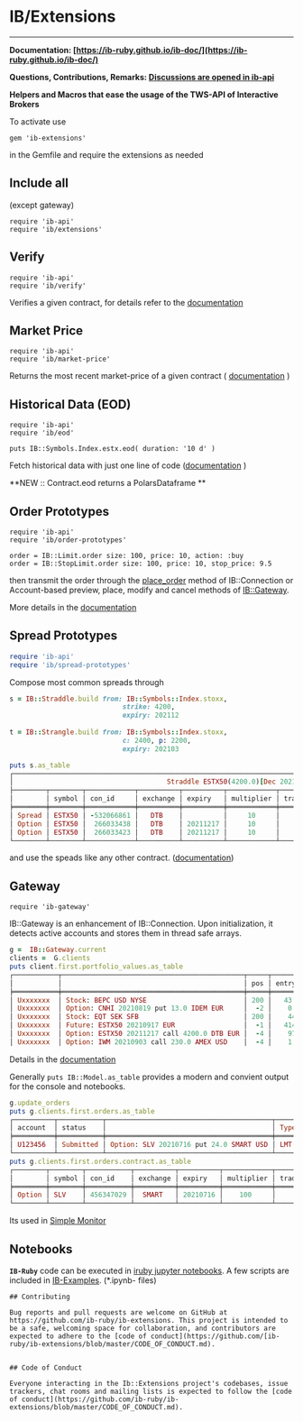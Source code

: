 # IB/Extensions

---

__Documentation: [https://ib-ruby.github.io/ib-doc/](https://ib-ruby.github.io/ib-doc/)__  

__Questions, Contributions, Remarks: [Discussions are opened in ib-api](https://github.com/ib-ruby/ib-api/discussions)__


__Helpers and Macros that ease the usage of the TWS-API of Interactive Brokers__

To activate use
```
gem 'ib-extensions'
```
in the Gemfile and require the extensions as needed

## Include all
(except gateway)
```
require 'ib-api'
require 'ib/extensions'
```

## Verify
```
require 'ib-api'
require 'ib/verify'
```
Verifies a given contract, for details refer to the [documentation](https://ib-ruby.github.io/ib-doc/Verify_contracts.html )

## Market Price
```
require 'ib-api'
require 'ib/market-price'
```
Returns the most recent market-price of a given contract  ( [documentation](https://ib-ruby.github.io/ib-doc/market_price.html) )

## Historical Data (EOD)
```
require 'ib-api'
require 'ib/eod'

puts IB::Symbols.Index.estx.eod( duration: '10 d' )
```
Fetch historical data with just one line of code  ([documentation](https://ib-ruby.github.io/ib-doc/Historical_data.html) )

**NEW :: Contract.eod returns a PolarsDataframe **

## Order Prototypes
```
require 'ib-api'
require 'ib/order-prototypes'

order = IB::Limit.order size: 100, price: 10, action: :buy
order = IB::StopLimit.order size: 100, price: 10, stop_price: 9.5
```

then transmit the order through  the [place_order](https://ib-ruby.github.io/ib-doc/order_placement.html)  method of IB::Connection or  Account-based  preview, place, modify and cancel methods of [IB::Gateway](https://ib-ruby.github.io/ib-doc/order_placement.html).

More details in the [documentation](https://ib-ruby.github.io/ib-doc/order_prototypes.html) 


## Spread Prototypes

``` ruby
require 'ib-api'
require 'ib/spread-prototypes'
```

Compose most common spreads through

``` ruby
s = IB::Straddle.build from: IB::Symbols::Index.stoxx, 
                            strike: 4200, 
                            expiry: 202112 
                            
t = IB::Strangle.build from: IB::Symbols::Index.stoxx, 
                            c: 2400, p: 2200, 
                            expiry: 202103 

puts s.as_table
┌─────────────────────────────────────────────────────────────────────────────────────────────────────────────┐
│                                      Straddle ESTX50(4200.0)[Dec 2021]                                      │
├────────┬────────┬────────────┬──────────┬──────────┬────────────┬───────────────┬───────┬────────┬──────────┤
│        │ symbol │ con_id     │ exchange │ expiry   │ multiplier │ trading-class │ right │ strike │ currency │
╞════════╪════════╪════════════╪══════════╪══════════╪════════════╪═══════════════╪═══════╪════════╪══════════╡
│ Spread │ ESTX50 │ -532066861 │   DTB    │          │     10     │               │       │        │   EUR    │
│ Option │ ESTX50 │  266033438 │   DTB    │ 20211217 │     10     │     OESX      │  put  │ 4200.0 │   EUR    │
│ Option │ ESTX50 │  266033423 │   DTB    │ 20211217 │     10     │     OESX      │ call  │ 4200.0 │   EUR    │
└────────┴────────┴────────────┴──────────┴──────────┴────────────┴───────────────┴───────┴────────┴──────────┘
 ```
and use the speads like any other contract. ([documentation](https://ib-ruby.github.io/ib-doc/spreads.html))

## Gateway 
```
require 'ib-gateway'
```
IB::Gateway is an enhancement of IB::Connection. Upon initialization, it detects active accounts and stores them in thread safe arrays. 

``` ruby
g =  IB::Gateway.current
clients =  G.clients
puts client.first.portfolio_values.as_table
┌───────────┬─────────────────────────────────────────────┬─────┬──────────┬──────────┬───────────┬────────────┬──────────┐
│           │                                             │ pos │ entry    │ market   │ value     │ unrealized │ realized │
╞═══════════╪═════════════════════════════════════════════╪═════╪══════════╪══════════╪═══════════╪════════════╪══════════╡
│ Uxxxxxxx  │ Stock: BEPC USD NYSE                        │ 200 │   43.038 │   41.042 │    8208.4 │    -399.17 │          │
│ Uxxxxxxx  │ Option: CNHI 20210819 put 13.0 IDEM EUR     │  -2 │    0.386 │     0.01 │     -9.63 │     376.37 │          │
│ Uxxxxxxx  │ Stock: EQT SEK SFB                          │ 200 │    443.8 │  420.469 │  84093.85 │   -4666.19 │ -1369.02 │
│ Uxxxxxxx  │ Future: ESTX50 20210917 EUR                 │  -1 │   4145.3 │  4098.15 │  -40981.5 │      471.5 │          │
│ Uxxxxxxx  │ Option: ESTX50 20211217 call 4200.0 DTB EUR │  -4 │    97.85 │   99.398 │   -3975.9 │      -61.9 │          │
│ Uxxxxxxx  │ Option: IWM 20210903 call 230.0 AMEX USD    │  -4 │    1.943 │    0.124 │    -49.72 │     727.49 │          │

```
Details in the [documentation](https://ib-ruby.github.io/ib-doc/gateway.html)

Generally `puts IB::Model.as_table` provides a modern and convient output for the console and notebooks.

```ruby
g.update_orders
puts g.clients.first.orders.as_table
┌──────────┬───────────┬─────────────────────────────────────────┬──────┬─────┬────────┬────────┬───────┬────────┐
│ account  │ status    │                                         │ Type │ tif │ action │ amount │ price │ id/fee │
╞══════════╪═══════════╪═════════════════════════════════════════╪══════╪═════╪════════╪════════╪═══════╪════════╡
│ U123456  │ Submitted │ Option: SLV 20210716 put 24.0 SMART USD │ LMT  │ GTC │ sell   │ 5.0    │ 0.98  │ 0      │
└──────────┴───────────┴─────────────────────────────────────────┴──────┴─────┴────────┴────────┴───────┴────────┘
puts g.clients.first.orders.contract.as_table
┌────────┬────────┬───────────┬──────────┬──────────┬────────────┬───────────────┬───────┬────────┬──────────┐
│        │ symbol │ con_id    │ exchange │ expiry   │ multiplier │ trading-class │ right │ strike │ currency │
╞════════╪════════╪═══════════╪══════════╪══════════╪════════════╪═══════════════╪═══════╪════════╪══════════╡
│ Option │ SLV    │ 456347029 │  SMART   │ 20210716 │    100     │      SLV      │  put  │   24.0 │   USD    │
└────────┴────────┴───────────┴──────────┴──────────┴────────────┴───────────────┴───────┴────────┴──────────┘
```
Its used in [Simple Monitor](https://github.com/ib-ruby/simple-monitor)


## Notebooks
**`IB-Ruby`** code can be executed in [iruby jupyter notebooks](https://github.com/SciRuby/iruby). A few scripts are included in [IB-Examples](https://github.com/ib-ruby/ib-examples). (*.ipynb- files)


```
## Contributing

Bug reports and pull requests are welcome on GitHub at https://github.com/ib-ruby/ib-extensions. This project is intended to be a safe, welcoming space for collaboration, and contributors are expected to adhere to the [code of conduct](https://github.com/[ib-ruby/ib-extensions/blob/master/CODE_OF_CONDUCT.md).


## Code of Conduct

Everyone interacting in the Ib::Extensions project's codebases, issue trackers, chat rooms and mailing lists is expected to follow the [code of conduct](https://github.com/ib-ruby/ib-extensions/blob/master/CODE_OF_CONDUCT.md).
